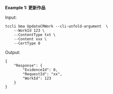 **Example 1: 更新作品**



Input: 

```
tccli bma UpdateCRWork --cli-unfold-argument  \
    --WorkId 123 \
    --ContentType txt \
    --Content xxx \
    --CertType 0
```

Output: 
```
{
    "Response": {
        "EvidenceId": 0,
        "RequestId": "xx",
        "WorkId": 123
    }
}
```

